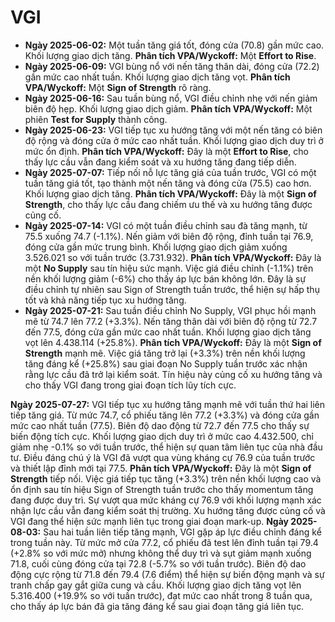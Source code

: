 # VGI

- **Ngày 2025-06-02:** Một tuần tăng giá tốt, đóng cửa (70.8) gần mức cao. Khối lượng giao dịch tăng. **Phân tích VPA/Wyckoff:** Một **Effort to Rise**.
- **Ngày 2025-06-09:** VGI bùng nổ với nến tăng thân dài, đóng cửa (72.2) gần mức cao nhất tuần. Khối lượng giao dịch tăng vọt. **Phân tích VPA/Wyckoff:** Một **Sign of Strength** rõ ràng.
- **Ngày 2025-06-16:** Sau tuần bùng nổ, VGI điều chỉnh nhẹ với nến giảm biên độ hẹp. Khối lượng giao dịch giảm. **Phân tích VPA/Wyckoff:** Một phiên **Test for Supply** thành công.
- **Ngày 2025-06-23:** VGI tiếp tục xu hướng tăng với một nến tăng có biên độ rộng và đóng cửa ở mức cao nhất tuần. Khối lượng giao dịch duy trì ở mức ổn định. **Phân tích VPA/Wyckoff:** Đây là một **Effort to Rise**, cho thấy lực cầu vẫn đang kiểm soát và xu hướng tăng đang tiếp diễn.
- **Ngày 2025-07-07:** Tiếp nối nỗ lực tăng giá của tuần trước, VGI có một tuần tăng giá tốt, tạo thành một nến tăng và đóng cửa (75.5) cao hơn. Khối lượng giao dịch tăng. **Phân tích VPA/Wyckoff:** Đây là một **Sign of Strength**, cho thấy lực cầu đang chiếm ưu thế và xu hướng tăng được củng cố.
- **Ngày 2025-07-14:** VGI có một tuần điều chỉnh sau đà tăng mạnh, từ 75.5 xuống 74.7 (-1.1%). Nến giảm với biên độ rộng, đỉnh tuần tại 76.9, đóng cửa gần mức trung bình. Khối lượng giao dịch giảm xuống 3.526.021 so với tuần trước (3.731.932). **Phân tích VPA/Wyckoff:** Đây là một **No Supply** sau tín hiệu sức mạnh. Việc giá điều chỉnh (-1.1%) trên nền khối lượng giảm (-6%) cho thấy áp lực bán không lớn. Đây là sự điều chỉnh tự nhiên sau Sign of Strength tuần trước, thể hiện sự hấp thụ tốt và khả năng tiếp tục xu hướng tăng.
- **Ngày 2025-07-21:** Sau tuần điều chỉnh No Supply, VGI phục hồi mạnh mẽ từ 74.7 lên 77.2 (+3.3%). Nến tăng thân dài với biên độ rộng từ 72.7 đến 77.5, đóng cửa gần mức cao nhất tuần. Khối lượng giao dịch tăng vọt lên 4.438.114 (+25.8%). **Phân tích VPA/Wyckoff:** Đây là một **Sign of Strength** mạnh mẽ. Việc giá tăng trở lại (+3.3%) trên nền khối lượng tăng đáng kể (+25.8%) sau giai đoạn No Supply tuần trước xác nhận rằng lực cầu đã trở lại kiểm soát. Tín hiệu này củng cố xu hướng tăng và cho thấy VGI đang trong giai đoạn tích lũy tích cực.


**Ngày 2025-07-27:** VGI tiếp tục xu hướng tăng mạnh mẽ với tuần thứ hai liên tiếp tăng giá. Từ mức 74.7, cổ phiếu tăng lên 77.2 (+3.3%) và đóng cửa gần mức cao nhất tuần (77.5). Biên độ dao động từ 72.7 đến 77.5 cho thấy sự biến động tích cực. Khối lượng giao dịch duy trì ở mức cao 4.432.500, chỉ giảm nhẹ -0.1% so với tuần trước, thể hiện sự quan tâm liên tục của nhà đầu tư. Điều đáng chú ý là VGI đã vượt qua vùng kháng cự 76.9 của tuần trước và thiết lập đỉnh mới tại 77.5. **Phân tích VPA/Wyckoff:** Đây là một **Sign of Strength** tiếp nối. Việc giá tiếp tục tăng (+3.3%) trên nền khối lượng cao và ổn định sau tín hiệu Sign of Strength tuần trước cho thấy momentum tăng đang được duy trì. Sự vượt qua mức kháng cự 76.9 với khối lượng mạnh xác nhận lực cầu vẫn đang kiểm soát thị trường. Xu hướng tăng được củng cố và VGI đang thể hiện sức mạnh liên tục trong giai đoạn mark-up.
**Ngày 2025-08-03:** Sau hai tuần liên tiếp tăng mạnh, VGI gặp áp lực điều chỉnh đáng kể trong tuần này. Từ mức mở cửa 77.2, cổ phiếu đã test lên đỉnh tuần tại 79.4 (+2.8% so với mức mở) nhưng không thể duy trì và sụt giảm mạnh xuống 71.8, cuối cùng đóng cửa tại 72.8 (-5.7% so với tuần trước). Biên độ dao động cực rộng từ 71.8 đến 79.4 (7.6 điểm) thể hiện sự biến động mạnh và sự tranh chấp gay gắt giữa cung và cầu. Khối lượng giao dịch tăng vọt lên 5.316.400 (+19.9% so với tuần trước), đạt mức cao nhất trong 8 tuần qua, cho thấy áp lực bán đã gia tăng đáng kể sau giai đoạn tăng giá liên tục.

